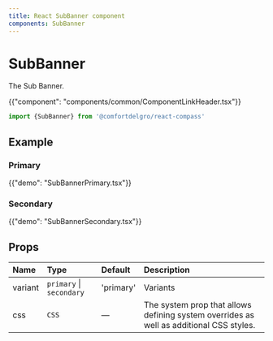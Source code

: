 ```yaml
---
title: React SubBanner component
components: SubBanner
---
```


# SubBanner

<p class="description">The Sub Banner.</p>

{{"component": "components/common/ComponentLinkHeader.tsx"}}

```jsx
import {SubBanner} from '@comfortdelgro/react-compass'
```

## Example

### Primary

{{"demo": "SubBannerPrimary.tsx"}}

### Secondary

{{"demo": "SubBannerSecondary.tsx"}}

## Props

| Name    | Type                     | Default   | Description                                                                             |
| :------ | :----------------------- | :-------- | :-------------------------------------------------------------------------------------- |
| variant | `primary` \| `secondary` | 'primary' | Variants                                                                                |
| css     | `CSS`                    | —         | The system prop that allows defining system overrides as well as additional CSS styles. |
